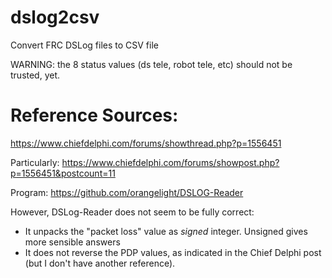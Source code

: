# dslog2csv
Convert FRC DSLog files to CSV file

WARNING: the 8 status values (ds tele, robot tele, etc) should not be trusted, yet.

# Reference Sources:
  https://www.chiefdelphi.com/forums/showthread.php?p=1556451

Particularly:
  https://www.chiefdelphi.com/forums/showpost.php?p=1556451&postcount=11
  
Program: https://github.com/orangelight/DSLOG-Reader

However, DSLog-Reader does not seem to be fully correct:
* It unpacks the "packet loss" value as *signed* integer. Unsigned gives more sensible answers
* It does not reverse the PDP values, as indicated in the Chief Delphi post (but I don't have another reference).
